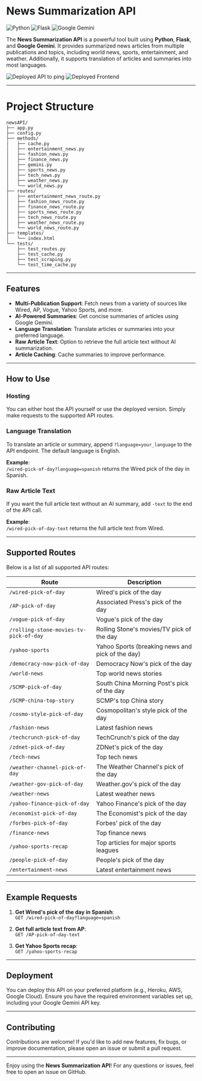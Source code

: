 # News Summarization API

![Python](https://img.shields.io/badge/Python-3.8%2B-blue)
![Flask](https://img.shields.io/badge/Flask-2.0%2B-green)
![Google Gemini](https://img.shields.io/badge/Google%20Gemini-API-orange)

The **News Summarization API** is a powerful tool built using **Python**, **Flask**, and **Google Gemini**. It provides summarized news articles from multiple publications and topics, including world news, sports, entertainment, and weather. Additionally, it supports translation of articles and summaries into most languages.

![Deployed API to ping](https://newsapi-r8fr.onrender.com/)
![Deployed Frontend](https://recap-nine.vercel.app/)

---

# Project Structure
```tree
newsAPI/
├── app.py
├── config.py
├── methods/
|   ├── cache.py
│   ├── entertainment_news.py
│   ├── fashion_news.py
│   ├── finance_news.py
│   ├── gemini.py
│   ├── sports_news.py
│   ├── tech_news.py
│   ├── weather_news.py
│   └── world_news.py
├── routes/
│   ├── entertainment_news_route.py
│   ├── fashion_news_route.py
│   ├── finance_news_route.py
│   ├── sports_news_route.py
│   ├── tech_news_route.py
│   ├── weather_news_route.py
│   └── world_news_route.py
├── templates/
│   └── index.html
└── tests/
    ├── test_routes.py
    ├── test_cache.py
    ├── test_scraping.py
    └── test_time_cache.py
```
---

## Features

- **Multi-Publication Support**: Fetch news from a variety of sources like Wired, AP, Vogue, Yahoo Sports, and more.
- **AI-Powered Summaries**: Get concise summaries of articles using Google Gemini.
- **Language Translation**: Translate articles or summaries into your preferred language.
- **Raw Article Text**: Option to retrieve the full article text without AI summarization.
- **Article Caching**: Cache summaries to improve performance.

---

## How to Use

### Hosting
You can either host the API yourself or use the deployed version. Simply make requests to the supported API routes.

### Language Translation
To translate an article or summary, append `?language=your_language` to the API endpoint. The default language is English.

**Example**:  
`/wired-pick-of-day?language=spanish` returns the Wired pick of the day in Spanish.

### Raw Article Text
If you want the full article text without an AI summary, add `-text` to the end of the API call.

**Example**:  
`/wired-pick-of-day-text` returns the full article text from Wired.

---

## Supported Routes

Below is a list of all supported API routes:

| Route                                      | Description                                      |
|--------------------------------------------|--------------------------------------------------|
| `/wired-pick-of-day`                       | Wired's pick of the day                          |
| `/AP-pick-of-day`                          | Associated Press's pick of the day               |
| `/vogue-pick-of-day`                       | Vogue's pick of the day                          |
| `/rolling-stone-movies-tv-pick-of-day`     | Rolling Stone's movies/TV pick of the day        |
| `/yahoo-sports`                            | Yahoo Sports (breaking news and pick of the day) |
| `/democracy-now-pick-of-day`               | Democracy Now's pick of the day                  |
| `/world-news`                              | Top world news stories                           |
| `/SCMP-pick-of-day`                        | South China Morning Post's pick of the day       |
| `/SCMP-china-top-story`                    | SCMP's top China story                           |
| `/cosmo-style-pick-of-day`                 | Cosmopolitan's style pick of the day             |
| `/fashion-news`                            | Latest fashion news                              |
| `/techcrunch-pick-of-day`                  | TechCrunch's pick of the day                     |
| `/zdnet-pick-of-day`                       | ZDNet's pick of the day                          |
| `/tech-news`                               | Top tech news                                    |
| `/weather-channel-pick-of-day`             | The Weather Channel's pick of the day            |
| `/weather-gov-pick-of-day`                 | Weather.gov's pick of the day                    |
| `/weather-news`                            | Latest weather news                              |
| `/yahoo-finance-pick-of-day`               | Yahoo Finance's pick of the day                  |
| `/economist-pick-of-day`                   | The Economist's pick of the day                  |
| `/forbes-pick-of-day`                      | Forbes' pick of the day                          |
| `/finance-news`                            | Top finance news                                 |
| `/yahoo-sports-recap`                      | Top articles for major sports leagues            |
| `/people-pick-of-day`                      | People's pick of the day                         |
| `/entertainment-news`                      | Latest entertainment news                        |

---

## Example Requests

1. **Get Wired's pick of the day in Spanish**:  
   `GET /wired-pick-of-day?language=spanish`

2. **Get full article text from AP**:  
   `GET /AP-pick-of-day-text`

3. **Get Yahoo Sports recap**:  
   `GET /yahoo-sports-recap`

---

## Deployment

You can deploy this API on your preferred platform (e.g., Heroku, AWS, Google Cloud). Ensure you have the required environment variables set up, including your Google Gemini API key.

---

## Contributing

Contributions are welcome! If you'd like to add new features, fix bugs, or improve documentation, please open an issue or submit a pull request.

---

Enjoy using the **News Summarization API**! For any questions or issues, feel free to open an issue on GitHub.
